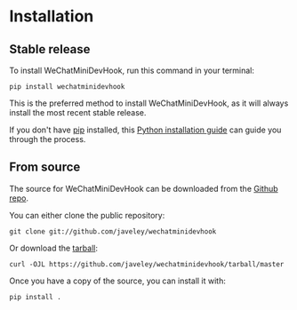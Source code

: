 # Installation

## Stable release

To install WeChatMiniDevHook, run this command in your
terminal:

``` console
pip install wechatminidevhook
```

This is the preferred method to install WeChatMiniDevHook, as it will always install the most recent stable release.

If you don't have [pip][] installed, this [Python installation guide][]
can guide you through the process.

## From source

The source for WeChatMiniDevHook can be downloaded from
the [Github repo][].

You can either clone the public repository:

``` console
git clone git://github.com/javeley/wechatminidevhook
```

Or download the [tarball][]:

``` console
curl -OJL https://github.com/javeley/wechatminidevhook/tarball/master
```

Once you have a copy of the source, you can install it with:

``` console
pip install .
```

  [pip]: https://pip.pypa.io
  [Python installation guide]: http://docs.python-guide.org/en/latest/starting/installation/
  [Github repo]: https://github.com/%7B%7B%20cookiecutter.github_username%20%7D%7D/%7B%7B%20cookiecutter.project_slug%20%7D%7D
  [tarball]: https://github.com/%7B%7B%20cookiecutter.github_username%20%7D%7D/%7B%7B%20cookiecutter.project_slug%20%7D%7D/tarball/master
